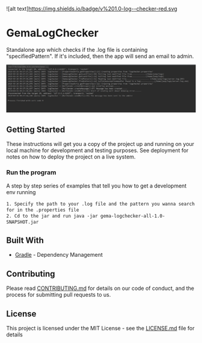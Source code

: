 ![alt text]https://img.shields.io/badge/v%201.0-log--checker-red.svg
# GemaLogChecker

Standalone app which checks if the .log file is containing "specifiedPattern". If it's included, then the app will send an email to admin.

![alt text](https://raw.githubusercontent.com/jpotocn/LogChecker/master/images/logChecker.png)

## Getting Started

These instructions will get you a copy of the project up and running on your local machine for development and testing purposes. See deployment for notes on how to deploy the project on a live system.


### Run the program

A step by step series of examples that tell you how to get a development env running

```
1. Specify the path to your .log file and the pattern you wanna search for in the .properties file
2. Cd to the jar and run java -jar gema-logchecker-all-1.0-SNAPSHOT.jar
```
## Built With

* [Gradle](https://gradle.org/) - Dependency Management

## Contributing

Please read [CONTRIBUTING.md](https://gist.github.com/PurpleBooth/b24679402957c63ec426) for details on our code of conduct, and the process for submitting pull requests to us.

## License

This project is licensed under the MIT License - see the [LICENSE.md](LICENSE.md) file for details

